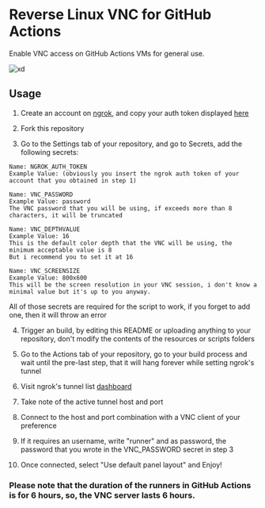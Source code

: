 # Reverse Linux VNC for GitHub Actions
Enable VNC access on GitHub Actions VMs for general use.

![xd](screenshot.png)

## Usage
1) Create an account on [ngrok](https://dashboard.ngrok.com/signup), and copy your auth token displayed [here](https://dashboard.ngrok.com/auth)

2) Fork this repository

3) Go to the Settings tab of your repository, and go to Secrets, add the following secrets:
```
Name: NGROK_AUTH_TOKEN
Example Value: (obviously you insert the ngrok auth token of your account that you obtained in step 1)

Name: VNC_PASSWORD
Example Value: password
The VNC password that you will be using, if exceeds more than 8 characters, it will be truncated

Name: VNC_DEPTHVALUE
Example Value: 16
This is the default color depth that the VNC will be using, the minimum acceptable value is 8
But i recommend you to set it at 16

Name: VNC_SCREENSIZE
Example Value: 800x600
This will be the screen resolution in your VNC session, i don't know a minimal value but it's up to you anyway.
```

All of those secrets are required for the script to work, if you forget to add one, then it will throw an error

4) Trigger an build, by editing this README or uploading anything to your repository, don't modify the contents of the resources or scripts folders

5) Go to the Actions tab of your repository, go to your build process and wait until the pre-last step, that it will hang forever while setting ngrok's tunnel

6) Visit ngrok's tunnel list [dashboard](https://dashboard.ngrok.com/status/tunnels)

7) Take note of the active tunnel host and port

8) Connect to the host and port combination with a VNC client of your preference

9) If it requires an username, write "runner" and as password, the password that you wrote in the VNC_PASSWORD secret in step 3

10) Once connected, select "Use default panel layout" and Enjoy!

### Please note that the duration of the runners in GitHub Actions is for 6 hours, so, the VNC server lasts 6 hours.

